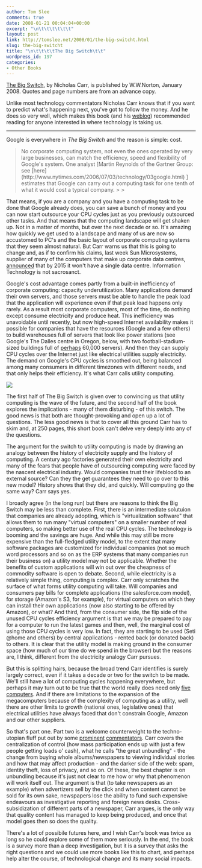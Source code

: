 ```yaml
---
author: Tom Slee
comments: true
date: 2008-01-21 00:04:04+00:00
excerpt: "\n\t\t\t\t\t\t"
layout: post
link: http://tomslee.net/2008/01/the-big-switcht.html
slug: the-big-switcht
title: "\n\t\t\t\tThe Big Switch\t\t"
wordpress_id: 197
categories:
- Other Books
---
```



				

[The Big Switch](http://www.nicholasgcarr.com/bigswitch/), by Nicholas Carr, is published by W.W.Norton, January 2008. Quotes and page numbers are from an advance copy.





Unlike most technology commentators Nicholas Carr knows that if you want to predict what's happening next, you've got to follow the money. And he does so very well, which makes this book (and his [weblog](http://www.roughtype.com)) recommended reading for anyone interested in where technology is taking us.

* * *

Google is everywhere in _The Big Switch_ and the reason is simple: cost.

<blockquote>No corporate computing system, not even the ones operated by very large businesses, can match the efficiency, speed and flexibility of Google's system. One analyst [Martin Reynolds of the Gartner Group: see [here](http://www.nytimes.com/2006/07/03/technology/03google.html) ] estimates that Google can carry out a computing task for one tenth of what it would cost a typical company. 
> 
> </blockquote>

That means, if you are a company and you have a computing task to be done that Google already does, you can save a bunch of money and you can now start outsource your CPU cycles just as you previously outsourced other tasks. And that means that the computing landscape will get shaken up. Not in a matter of months, but over the next decade or so. It's amazing how quickly we get used to a landscape and many of us are now so accustomed to PC's and the basic layout of corporate computing systems that they seem almost natural. But Carr warns us that this is going to change and, as if to confirm his claims, last week Sun Microsystems, supplier of many of the computers that make up corporate data centres, [announced](http://blogs.sun.com/brianc/entry/sunit_data_center_consolidation) that by 2015 it won't have a single data centre. Information Technology is not sacrosanct. 




Google's cost advantage comes partly from a built-in inefficiency of corporate computing: capacity underutilization. Many applications demand their own servers, and those servers must be able to handle the peak load that the application will experience even if that peak load happens only rarely. As a result most corporate computers, most of the time, do nothing except consume electricity and produce heat. This inefficiency was unavoidable until recently, but now high-speed Internet availability makes it possible for companies that have the resources (Google and a few others) to build warehouses full of servers that look like power stations (see Google's The Dalles centre in Oregon, below, with two football-stadium-sized buildings full of [perhaps](http://gotads.blogspot.com/2006/06/how-many-servers-does-google-have.html) 60,000 servers). And then they can supply CPU cycles over the Internet just like electrical utilities supply electricity. The demand on Google's CPU cycles is smoothed out, being balanced among many consumers in different timezones with different needs, and that only helps their efficiency. It's what Carr calls utility computing.




![](http://docs.google.com/File?id=dfx7r5rf_105fhpv3rfw)




The first half of The Big Switch is given over to convincing us that utility computing is the wave of the future, and the second half of the book explores the implications - many of them disturbing - of this switch. The good news is that both are thought-provoking and open up a lot of questions. The less good news is that to cover all this ground Carr has to skim and, at 250 pages, this short book can't delve very deeply into any of the questions.  
  
The argument for the switch to utility computing is made by drawing an analogy between the history of electricity supply and the history of computing. A century ago factories generated their own electricity and many of the fears that people have of outsourcing computing were faced by the nascent electrical industry. Would companies trust their lifeblood to an external source? Can they the get guarantees they need to go over to this new model? History shows that they did, and quickly. Will computing go the same way? Carr says yes.  
  
I broadly agree (in the long run) but there are reasons to think the Big Switch may be less than complete. First, there is an intermediate solutuion that companies are already adopting, which is "virtualization software" that allows them to run many "virtual computers" on a smaller number of real computers, so making better use of the real CPU cycles. The technology is booming and the savings are huge. And while this may still be more expensive than the full-fledged utility model, to the extent that many software packages are customized for individual companies (not so much word processors and so on as the ERP systems that many companies run their business on) a utility model may not be applicable. Whether the benefits of custom applications will win out over the cheapness of commodity software is open to debate. Second, while electricity is a relatively simple thing, computing is complex. Carr only scratches the surface of what forms utility computing will take. Will companies and consumers pay bills for complete applications (the salesforce.com model), for storage (Amazon's S3, for example), for virtual computers on which they can install their own applications (now also starting to be offered by Amazon), or what? And third, from the consumer side, the flip side of the unused CPU cycles efficiency argument is that we may be prepared to pay for a computer to run the latest games and then, well, the marginal cost of using those CPU cycles is very low. In fact, they are starting to be used (Seti @home and others) by central applications - rented back (or donated back) to others. It is clear that the utility model is making ground in the consumer space (how much of our time do we spend in the browser) but the reasons are, I think, different from the electricity analogy Carr pursues.  
  
But this is splitting hairs, because the broad trend Carr identifies is surely largely correct, even if it takes a decade or two for the switch to be made. We'll still have a lot of computing cycles happening everywhere, but perhaps it may turn out to be true that the world really does need only [five computers](http://blogs.sun.com/Gregp/entry/the_world_needs_only_five). And if there are limitations to the expansion of the megacomputers because of the complexity of computing as a utility, well there are other limits to growth (national ones, legislative ones) that electrical utilities have always faced that don't constrain Google, Amazon and our other suppliers.   
  
So that's part one. Part two is a welcome counterweight to the techno-utopian fluff put out by some [prominent](http://www.longtail.com/about.html) [commentators](http://www.shirky.com/). Carr covers the centralization of control (how mass participation ends up with just a few people getting loads o' cash), what he calls "the great unbundling" - the change from buying whole albums/newspapers to viewing individual stories and how that may affect production - and the darker side of the web: spam, identity theft, loss of privacy, and so on. Of these, the best chapter is on unbundling because it's just not clear to me how or why that phenomenon will work itself out. The argument is that (to take newspapers as an example) when advertizers sell by the click and when content cannot be sold for its own sake, newspapers lose the ability to fund such expensive endeavours as investigative reporting and foreign news desks. Cross-subsidization of different parts of a newspaper, Carr argues, is the only way that quality content has managed to keep being produced, and once that model goes then so does the quality.  
  
There's a lot of possibile futures here, and I wish Carr's book was twice as long so he could explore some of them more seriously. In the end, the book is a survey more than a deep investigation, but it is a survey that asks the right questions and we could use more books like this to chart, and perhaps help alter the course, of technological change and its many social impacts.


		
